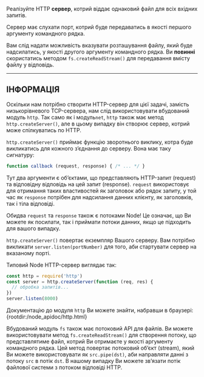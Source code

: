 Реалізуйте HTTP **сервер**, котрий віддає однаковий файл для всіх вхідних запитів.

Сервер має слухати порт, котрий буде передаватись в якості першого аргументу командного рядка.

Вам слід надати можливість вказувати розташування файлу, який буде надсилатись, у якості другого аргументу командного рядка. Ви **повинні** скористатись методом `fs.createReadStream()` для передавання вмісту файлу у відповідь.

----------------------------------------------------------------------
## ІНФОРМАЦІЯ

Оскільки нам потрібно створити HTTP-сервер для цієї задачі, замість низькорівневого TCP-сервера, нам слід використовувати вбудований модуль `http`. Так само як і модуль`net`, `http` також має метод `http.createServer()`, але в цьому випадку він створює сервер, котрий може спілкуватись по HTTP.

`http.createServer()` приймає функцію зворотнього виклику, котра буде викликатись для кожного з’єднання до серверу. Вона має таку сигнатуру:

```js
function callback (request, response) { /* ... */ }
```

Тут два аргументи є об’єктами, що представляють HTTP-запит (request) та відповідну відповідь на цей запит (response). `request` використовує для отримання таких властивостей як заголовок або рядок запиту, у той час як `response` потрібен для надсилання данних клієнту, як заголовків, так і тіла відповіді.

Обидва `request` та `response` також є потоками Node! Це означає, що Ви можете як посилати, так і приймати потоки данних, якщо це підходить для вашого випадку.

`http.createServer()` повертає екземпляр Вашого серверу. Вам потрібно викликати `server.listen(portNumber)` для того, аби стартувати сервер на вказаному порті.

Типовий Node HTTP-сервер виглядає так:

```js
const http = require('http')
const server = http.createServer(function (req, res) {
  // обробка запитів...
})
server.listen(8000)
```

Документацію до модуля `http` Ви можете знайти, набравши в браузері:
  {rootdir:/node_apidoc/http.html}

Вбудований модуль `fs` також має потоковий АРІ для файлів. Ви можете використовувати метод `fs.createReadStream()` для створення потоку, що представлятиме файл, котрий Ви отримаєте у якості аргументу командного рядка. Цей метод повертає потоковий об’єкт (stream), який Ви можете використовувати як `src.pipe(dst)`, аби направляти данні з потоку `src` в потік `dst`. В нашому випадку Ви можете зв’язати потік файлової системи з потоком відповіді HTTP.
